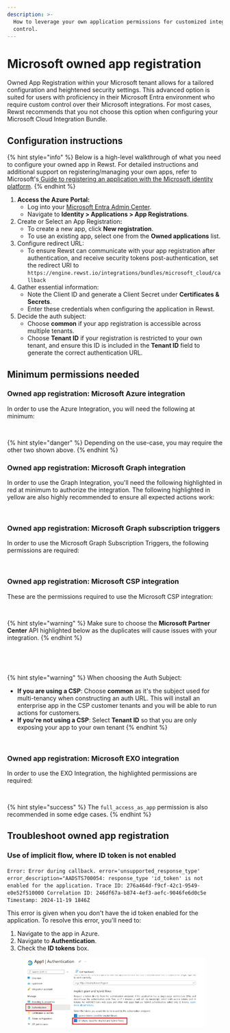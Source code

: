 ```yaml
---
description: >-
  How to leverage your own application permissions for customized integration
  control.
---
```


# Microsoft owned app registration

Owned App Registration within your Microsoft tenant allows for a tailored configuration and heightened security settings. This advanced option is suited for users with proficiency in their Microsoft Entra environment who require custom control over their Microsoft integrations. For most cases, Rewst recommends that you not choose this option when configuring your Microsoft Cloud Integration Bundle.

## **Configuration instructions**

{% hint style="info" %}
Below is a high-level walkthrough of what you need to configure your owned app in Rewst. For detailed instructions and additional support on registering/managing your own apps, refer to Microsoft's[ Guide to registering an application with the Microsoft identity platform](https://learn.microsoft.com/en-us/entra/identity-platform/quickstart-register-app).
{% endhint %}

1. **Access the Azure Portal:**
   * Log into your [Microsoft Entra Admin Center](https://entra.microsoft.com/).
   * Navigate to **Identity > Applications > App Registrations**.
2. Create or Select an App Registratio&#x6E;**:**
   * To create a new app, click **New registration**.
   * To use an existing app, select one from the **Owned applications** list.
3. Configure redirect URL:
   * To ensure Rewst can communicate with your app registration after authentication, and receive security tokens post-authentication, set the redirect URI to `https://engine.rewst.io/integrations/bundles/microsoft_cloud/callback`
4. Gather essential information:
   * Note the Client ID and generate a Client Secret under **Certificates & Secrets**.
   * Enter these credentials when configuring the application in Rewst.
5. Decide the auth subject:
   * Choose **common** if your app registration is accessible across multiple tenants.
   * Choose **Tenant ID** if your registration is restricted to your own tenant, and ensure this ID is included in the **Tenant ID** field to generate the correct authentication URL.

## **Minimum permissions needed**

### Owned app registration: Microsoft Azure integration

In order to use the Azure Integration, you will need the following at minimum:&#x20;

<figure><img src="../../../../../.gitbook/assets/azure_permissions_needed.png" alt=""><figcaption></figcaption></figure>

{% hint style="danger" %}
Depending on the use-case, you may require the other two shown above.&#x20;
{% endhint %}

### Owned app registration: Microsoft Graph integration

In order to use the Graph Integration, you'll need the following highlighted in red at minimum to authorize the integration. The following highlighted in yellow are also highly recommended to ensure all expected actions work:&#x20;

<figure><img src="../../../../../.gitbook/assets/graph_permissions_needed.png" alt=""><figcaption></figcaption></figure>

### Owned app registration: Microsoft Graph subscription triggers&#x20;

In order to use the Microsoft Graph Subscription Triggers, the following permissions are required:&#x20;

<figure><img src="../../../../../.gitbook/assets/MS_Graph_Triggers_permissions_needed.png" alt=""><figcaption></figcaption></figure>

### Owned app registration: Microsoft CSP integration

These are the permissions required to use the Microsoft CSP integration:

<figure><img src="../../../../../.gitbook/assets/csp_permissions_needed.png" alt=""><figcaption></figcaption></figure>

{% hint style="warning" %}
Make sure to choose the **Microsoft Partner Center** API highlighted below as the duplicates will cause issues with your integration.
{% endhint %}

<figure><img src="../../../../../.gitbook/assets/msft-app-ids (1).png" alt=""><figcaption></figcaption></figure>

<figure><img src="../../../../../.gitbook/assets/request-api-permissions-user_impersonation.png" alt=""><figcaption></figcaption></figure>

{% hint style="warning" %}
When choosing the Auth Subject:

* **If you are using a CSP**: Choose **common** as it's the subject used for multi-tenancy when constructing an auth URL. This will install an enterprise app in the CSP customer tenants and you will be able to run actions for customers.
* **If you're not using a CSP**: Select **Tenant ID** so that you are only exposing your app to your own tenant
{% endhint %}

<figure><img src="../../../../../.gitbook/assets/single-tenant-multi-tenant-owned-app.png" alt=""><figcaption></figcaption></figure>

### Owned app registration: Microsoft EXO integration

In order to use the EXO Integration, the highlighted permissions are required:

<figure><img src="../../../../../.gitbook/assets/EXO_permissions_needed.png" alt=""><figcaption></figcaption></figure>

{% hint style="success" %}
The `full_access_as_app` permission is also recommended in some edge cases.
{% endhint %}

## Troubleshoot owned app registration

### Use of implicit flow, where ID token is not enabled

`Error: Error during callback. error='unsupported_response_type' error_description="AADSTS700054: response_type 'id_token' is not enabled for the application. Trace ID: 276a464d-f9cf-42c1-9549-e0e52f510000 Correlation ID: 246df67a-b874-4ef3-aefc-9046fe6d0c5e Timestamp: 2024-11-19 1846Z`

This error is given when you don't have the id token enabled for the application. To resolve this error, you'll need to:

1. Navigate to the app in Azure.&#x20;
2. Navigate to **Authentication**.
3. Check the **ID tokens** box.

<figure><img src="../../../../../.gitbook/assets/image (72) (1).png" alt=""><figcaption></figcaption></figure>
